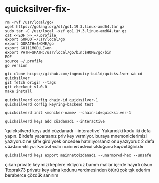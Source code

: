 # quicksilver-fix-


```
rm -rvf /usr/local/go/
wget https://golang.org/dl/go1.19.3.linux-amd64.tar.gz
sudo tar -C /usr/local -xzf go1.19.3.linux-amd64.tar.gz
cat <<EOF >> ~/.profile
export GOROOT=/usr/local/go
export GOPATH=$HOME/go
export GO111MODULE=on
export PATH=$PATH:/usr/local/go/bin:$HOME/go/bin
EOF
source ~/.profile
go version
```


```
git clone https://github.com/ingenuity-build/quicksilver && cd quicksilver
git fetch origin --tags
git checkout v1.0.0
make install
```


```
quicksilverd config chain-id quicksilver-1
quicksilverd config keyring-backend test
```

```
quicksilverd init <moniker-name> --chain-id=quicksilver-1
```
```
quicksilverd keys add cüzdanadı --interactive
```
'quicksilverd keys add cüzdanadı --interactive' Yukarıdaki kodu iki defa yapın. Birdefa yaparsanız priv key vermiyor. buraya mnemoniclerimizi yazıyoruz ne şifre girdiysek onceden hatırlıyorsanız onu yazıyoruz 2 defa cüzdanı eklıyor kontrol edin mainnet adresi olduğunu kaydettiğinizle

```
quicksilverd keys export mainnetcüzdanadı --unarmored-hex --unsafe
```
çıkan private keyimizi keplere ekliyoruz bamm mallar içerde hayırlı olsun Ttoprak73  private key alma kodunu verdmesinden ötürü çok tşk ederim beraberce çözdük sanırım 

